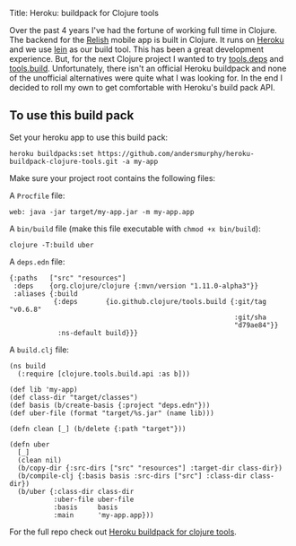 Title: Heroku: buildpack for Clojure tools

Over the past 4 years I've had the fortune of working full time in Clojure. The backend for the [Relish](https://apps.apple.com/US/app/id1436692125?mt=8) mobile app is built in Clojure. It runs on [Heroku](https://www.heroku.com/home) and we use [lein](https://leiningen.org/) as our build tool. This has been a great development experience. But, for the next Clojure project I wanted to try [tools.deps](https://clojure.org/guides/deps_and_cli) and [tools.build](https://clojure.org/guides/tools_build). Unfortunately, there isn't an official Heroku buildpack and none of the unofficial alternatives were quite what I was looking for. In the end I decided to roll my own to get comfortable with Heroku's build pack API.

## To use this build pack

Set your heroku app to use this build pack:

```
heroku buildpacks:set https://github.com/andersmurphy/heroku-buildpack-clojure-tools.git -a my-app
```

Make sure your project root contains the following files:

A `Procfile` file:

```
web: java -jar target/my-app.jar -m my-app.app
```

A `bin/build` file (make this file executable with `chmod +x bin/build`):

```
clojure -T:build uber
```

A `deps.edn` file:

```
{:paths   ["src" "resources"]
 :deps    {org.clojure/clojure {:mvn/version "1.11.0-alpha3"}}
 :aliases {:build
           {:deps       {io.github.clojure/tools.build {:git/tag "v0.6.8"
                                                        :git/sha
                                                        "d79ae84"}}
            :ns-default build}}}
```

A `build.clj` file:

```
(ns build
  (:require [clojure.tools.build.api :as b]))

(def lib 'my-app)
(def class-dir "target/classes")
(def basis (b/create-basis {:project "deps.edn"}))
(def uber-file (format "target/%s.jar" (name lib)))

(defn clean [_] (b/delete {:path "target"}))

(defn uber
  [_]
  (clean nil)
  (b/copy-dir {:src-dirs ["src" "resources"] :target-dir class-dir})
  (b/compile-clj {:basis basis :src-dirs ["src"] :class-dir class-dir})
  (b/uber {:class-dir class-dir
           :uber-file uber-file
           :basis     basis
           :main      'my-app.app}))
```

For the full repo check out [Heroku buildpack for clojure tools](https://github.com/andersmurphy/heroku-buildpack-clojure-tools).
